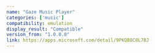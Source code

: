 ```yaml
---
name: "Gaze Music Player"
categories: ['music']
compatibility: emulation
display_result: "Compatible"
version_from: "1.0.0.0"
link: https://apps.microsoft.com/detail/9PKQB8C8L7BJ
---
```

